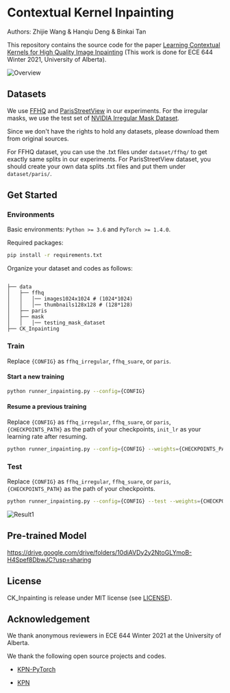 # Contextual Kernel Inpainting

Authors: Zhijie Wang & Hanqiu Deng & Binkai Tan

This repository contains the source code for the paper [Learning Contextual Kernels for High Quality Image Inpainting]() (This work is done for ECE 644 Winter 2021, University of Alberta).

![Overview](http://paulwong16.github.io/files/MM21/1_shadow.png)

## Datasets

We use [FFHQ](https://github.com/NVlabs/ffhq-dataset) and 
[ParisStreetView](https://github.com/pathak22/context-encoder#6-paris-street-view-dataset) 
in our experiments. For the irregular masks, we use the test set of 
[NVIDIA Irregular Mask Dataset](https://nv-adlr.github.io/publication/partialconv-inpainting).

Since we don't have the rights to hold any datasets, please download them from original sources. 

For FFHQ dataset, you can use the .txt files under `dataset/ffhq/` to get exactly same splits in our experiments.
For ParisStreetView dataset, you should create your own data splits .txt files and put them under `dataset/paris/`.

## Get Started

### Environments

Basic environments: `Python >= 3.6` and `PyTorch >= 1.4.0`.

Required packages:
```bash
pip install -r requirements.txt
```

Organize your dataset and codes as follows:

```

├── data
│   ├── ffhq
│   │   │── images1024x1024 # (1024*1024)
│   │   │── thumbnails128x128 # (128*128)
│   ├── paris
│   ├── mask
│   │   │── testing_mask_dataset
├── CK_Inpainting
```

### Train

Replace `{CONFIG}` as `ffhq_irregular`, `ffhq_suare`, or `paris`.

#### Start a new training

```bash
python runner_inpainting.py --config={CONFIG}
```

#### Resume a previous training
Replace `{CONFIG}` as `ffhq_irregular`, `ffhq_suare`, or `paris`, `{CHECKPOINTS_PATH}` 
as the path of your checkpoints, `init_lr` as your learning rate after resuming.

```bash
python runner_inpainting.py --config={CONFIG} --weights={CHECKPOINTS_PATH} --init_lr={LEARNING_RATE}
```

### Test

Replace `{CONFIG}` as `ffhq_irregular`, `ffhq_suare`, or `paris`, `{CHECKPOINTS_PATH}` 
as the path of your checkpoints.

```bash
python runner_inpainting.py --config={CONFIG} --test --weights={CHECKPOINTS_PATH}
```

![Result1](http://paulwong16.github.io/files/MM21/teaser_mm.png)


## Pre-trained Model

https://drive.google.com/drive/folders/10diAVDy2y2NtoGLYmoB-H4Spef8DbwJC?usp=sharing

## License

CK_Inpainting is release under MIT license (see [LICENSE](https://github.com/paulwong16/CK_Inpainting/blob/master/LICENSE)).

## Acknowledgement

We thank anonymous reviewers in ECE 644 Winter 2021 at the University of Alberta.

We thank the following open source projects and codes.

- [KPN-PyTorch](https://github.com/z-bingo/kernel-prediction-networks-PyTorch)

- [KPN](https://github.com/google/burst-denoising)
